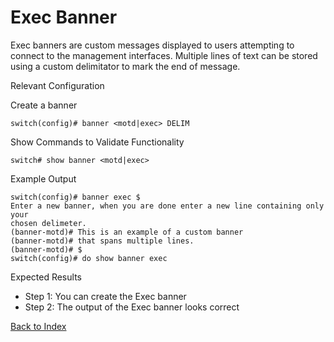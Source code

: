 # Exec Banner

Exec banners are custom messages displayed to users attempting to connect to the management interfaces. Multiple lines of text can be stored using a custom delimitator to mark the end of message.

Relevant Configuration 

Create a banner 

```
switch(config)# banner <motd|exec> DELIM
```

Show Commands to Validate Functionality 

```
switch# show banner <motd|exec>
```

Example Output 

```
switch(config)# banner exec $
Enter a new banner, when you are done enter a new line containing only your
chosen delimeter.
(banner-motd)# This is an example of a custom banner
(banner-motd)# that spans multiple lines.
(banner-motd)# $
switch(config)# do show banner exec
```

Expected Results 

* Step 1: You can create the Exec banner
* Step 2: The output of the Exec banner looks correct  

[Back to Index](#index)
